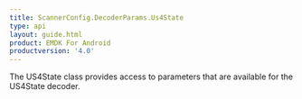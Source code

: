 ```yaml
---
title: ScannerConfig.DecoderParams.Us4State
type: api
layout: guide.html
product: EMDK For Android
productversion: '4.0'
---
```



The US4State class provides access to parameters that are available
 for the US4State decoder.









